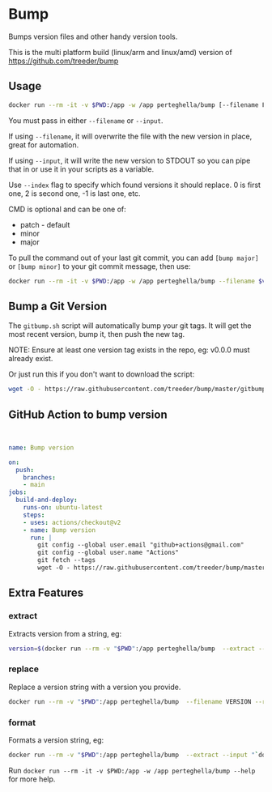 # Bump

Bumps version files and other handy version tools.

This is the multi platform build (linux/arm and linux/amd) version of https://github.com/treeder/bump

## Usage

```sh
docker run --rm -it -v $PWD:/app -w /app perteghella/bump [--filename FILENAME] [--input STRING] [CMD]
```

You must pass in either `--filename` or `--input`.

If using `--filename`, it will overwrite the file with the new version in place, great for automation.

If using `--input`, it will write the new version to STDOUT so you can pipe that in or use it in your scripts as a variable.

Use `--index` flag to specify which found versions it should replace. 0 is first one, 2 is second one, -1 is last one, etc.

CMD is optional and can be one of:

* patch - default
* minor
* major

To pull the command out of your last git commit, you can add `[bump major]` or `[bump minor]` to your git commit message, then use:

```sh
docker run --rm -it -v $PWD:/app -w /app perteghella/bump --filename $version_file "$(git log -1 --pretty=%B)"
```

## Bump a Git Version

The `gitbump.sh` script will automatically bump your git tags. It will get the most recent version, bump it, 
then push the new tag.

NOTE: Ensure at least one version tag exists in the repo, eg: v0.0.0 must already exist.

Or just run this if you don't want to download the script:

```sh
wget -O - https://raw.githubusercontent.com/treeder/bump/master/gitbump.sh | bash
```

## GitHub Action to bump version

```yaml

  
name: Bump version

on:
  push:
    branches: 
    - main
jobs:
  build-and-deploy:    
    runs-on: ubuntu-latest
    steps:
    - uses: actions/checkout@v2
    - name: Bump version
      run: |
        git config --global user.email "github+actions@gmail.com"
        git config --global user.name "Actions"
        git fetch --tags
        wget -O - https://raw.githubusercontent.com/treeder/bump/master/gitbump.sh | bash
```

## Extra Features

### extract

Extracts version from a string, eg: 

```sh
version=$(docker run --rm -v "$PWD":/app perteghella/bump  --extract --input "`docker -v`")
```

### replace

Replace a version string with a version you provide.

```sh
docker run --rm -v "$PWD":/app perteghella/bump  --filename VERSION --replace 1.2.3
```

### format

Formats a version string, eg:

```sh
docker run --rm -v "$PWD":/app perteghella/bump  --extract --input "`docker -v`" --format M.m
```

Run `docker run --rm -it -v $PWD:/app -w /app perteghella/bump --help` for more help.

